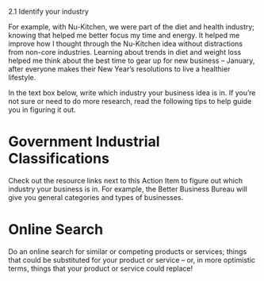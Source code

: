 
2.1 Identify your industry

For example, with Nu-Kitchen, we were part of the diet and health industry; knowing that helped me better focus my time and energy. It helped me improve how I thought through the Nu-Kitchen idea without distractions from non-core industries. Learning about trends in diet and weight loss helped me think about the best time to gear up for new business – January, after everyone makes their New Year’s resolutions to live a healthier lifestyle.

In the text box below, write which industry your business idea is in. If you’re not sure or need to do more research, read the following tips to help guide you in figuring it out.

# Government Industrial Classifications
Check out the resource links next to this Action Item to figure out which industry your business is in. For example, the Better Business Bureau will give you general categories and types of businesses.

# Online Search
Do an online search for similar or competing products or services; things that could be substituted for your product or service – or, in more optimistic terms, things that your product or service could replace!

